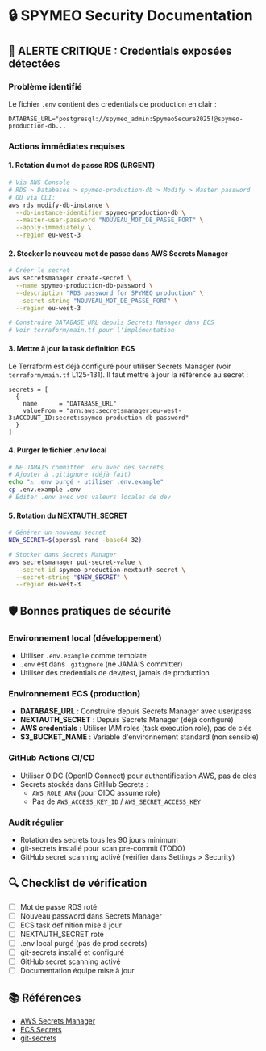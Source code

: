 # 🔒 SPYMEO Security Documentation

## 🚨 ALERTE CRITIQUE : Credentials exposées détectées

### Problème identifié

Le fichier `.env` contient des credentials de production en clair :
```
DATABASE_URL="postgresql://spymeo_admin:SpymeoSecure2025!@spymeo-production-db...
```

### Actions immédiates requises

#### 1. Rotation du mot de passe RDS (URGENT)

```bash
# Via AWS Console
# RDS > Databases > spymeo-production-db > Modify > Master password
# OU via CLI:
aws rds modify-db-instance \
  --db-instance-identifier spymeo-production-db \
  --master-user-password "NOUVEAU_MOT_DE_PASSE_FORT" \
  --apply-immediately \
  --region eu-west-3
```

#### 2. Stocker le nouveau mot de passe dans AWS Secrets Manager

```bash
# Créer le secret
aws secretsmanager create-secret \
  --name spymeo-production-db-password \
  --description "RDS password for SPYMEO production" \
  --secret-string "NOUVEAU_MOT_DE_PASSE_FORT" \
  --region eu-west-3

# Construire DATABASE_URL depuis Secrets Manager dans ECS
# Voir terraform/main.tf pour l'implémentation
```

#### 3. Mettre à jour la task definition ECS

Le Terraform est déjà configuré pour utiliser Secrets Manager (voir `terraform/main.tf` L125-131).
Il faut mettre à jour la référence au secret :

```hcl
secrets = [
  {
    name      = "DATABASE_URL"
    valueFrom = "arn:aws:secretsmanager:eu-west-3:ACCOUNT_ID:secret:spymeo-production-db-password"
  }
]
```

#### 4. Purger le fichier .env local

```bash
# NE JAMAIS committer .env avec des secrets
# Ajouter à .gitignore (déjà fait)
echo "⚠️ .env purgé - utiliser .env.example"
cp .env.example .env
# Éditer .env avec vos valeurs locales de dev
```

#### 5. Rotation du NEXTAUTH_SECRET

```bash
# Générer un nouveau secret
NEW_SECRET=$(openssl rand -base64 32)

# Stocker dans Secrets Manager
aws secretsmanager put-secret-value \
  --secret-id spymeo-production-nextauth-secret \
  --secret-string "$NEW_SECRET" \
  --region eu-west-3
```

## 🛡️ Bonnes pratiques de sécurité

### Environnement local (développement)

- Utiliser `.env.example` comme template
- `.env` est dans `.gitignore` (ne JAMAIS committer)
- Utiliser des credentials de dev/test, jamais de production

### Environnement ECS (production)

- **DATABASE_URL** : Construire depuis Secrets Manager avec user/pass
- **NEXTAUTH_SECRET** : Depuis Secrets Manager (déjà configuré)
- **AWS credentials** : Utiliser IAM roles (task execution role), pas de clés
- **S3_BUCKET_NAME** : Variable d'environnement standard (non sensible)

### GitHub Actions CI/CD

- Utiliser OIDC (OpenID Connect) pour authentification AWS, pas de clés
- Secrets stockés dans GitHub Secrets :
  - `AWS_ROLE_ARN` (pour OIDC assume role)
  - Pas de `AWS_ACCESS_KEY_ID` / `AWS_SECRET_ACCESS_KEY`

### Audit régulier

- Rotation des secrets tous les 90 jours minimum
- git-secrets installé pour scan pre-commit (TODO)
- GitHub secret scanning activé (vérifier dans Settings > Security)

## 🔍 Checklist de vérification

- [ ] Mot de passe RDS roté
- [ ] Nouveau password dans Secrets Manager
- [ ] ECS task definition mise à jour
- [ ] NEXTAUTH_SECRET roté
- [ ] .env local purgé (pas de prod secrets)
- [ ] git-secrets installé et configuré
- [ ] GitHub secret scanning activé
- [ ] Documentation équipe mise à jour

## 📚 Références

- [AWS Secrets Manager](https://docs.aws.amazon.com/secretsmanager/)
- [ECS Secrets](https://docs.aws.amazon.com/AmazonECS/latest/developerguide/specifying-sensitive-data-secrets.html)
- [git-secrets](https://github.com/awslabs/git-secrets)
